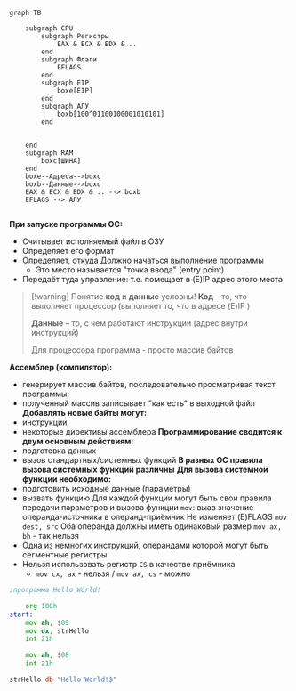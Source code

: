 

```mermaid
graph TB
	
	subgraph CPU
		subgraph Регистры
			EAX & ECX & EDX & .. 
		end
		subgraph Флаги
			EFLAGS
		end
		subgraph EIP
			boxe[EIP]
		end
		subgraph АЛУ
			boxb[100^01100100001010101]
		end
		
		
	end
	subgraph RAM
		boxc[ШИНА]
	end
	boxe--Адреса-->boxc
	boxb--Данные-->boxc
	EAX & ECX & EDX & .. --> boxb
	EFLAGS --> АЛУ
	
```

**При запуске программы ОС:**
- Считывает исполняемый файл в ОЗУ
- Определяет его формат
- Определяет, откуда Должно начаться выполнение программы
	- Это место называется "точка ввода" (entry point)
- Передаёт туда управление: т.е. помещает в (E)IP адрес этого места

>[!warning] Понятие **код** и **данные** условны!
>**Код** – то, что выполняет процессор (выполняет то, что в адресе (E)IP )
>
>**Данные** – то, с чем работают инструкции (адрес внутри инструкций)
>
>Для процессора программа - просто массив байтов

**Ассемблер (компилятор):**
- генерирует массив байтов, последовательно просматривая текст программы;
- полученный массив записывает "как есть" в выходной файл
**Добавлять новые байты могут:**
- инструкции
- некоторые директивы ассемблера
**Программирование сводится к двум основным действиям:**
- подготовка данных
- вызов стандартных/системных функций
**В разных ОС правила вызова системных функций различны**
**Для вызова системной функции необходимо:**
- подготовить исходные данные (параметры)
- вызвать функцию
Для каждой функции могут быть свои правила передачи параметров и вызова функции `mov`:
	выав значение операнда-источника в операнд-приёмник
	Не изменяет (E)FLAGS `mov dest, src`
	Оба операнда должны иметь одинаковый размер `mov ax, bh` - так нельзя
- Одна из немногих инструкций, операндами которой могут быть сегментные регистры
- Нельзя использовать регистр `CS` в качестве приёмника
	- `mov cx, ax` - нельзя / `mov ax, cs` - можно

```FASM
;программа Hello World!

	org 100h
start:
	mov ah, $09
	mov dx, strHello
	int 21h

	mov ah, $08
	int 21h

strHello db "Hello World!$"
```
